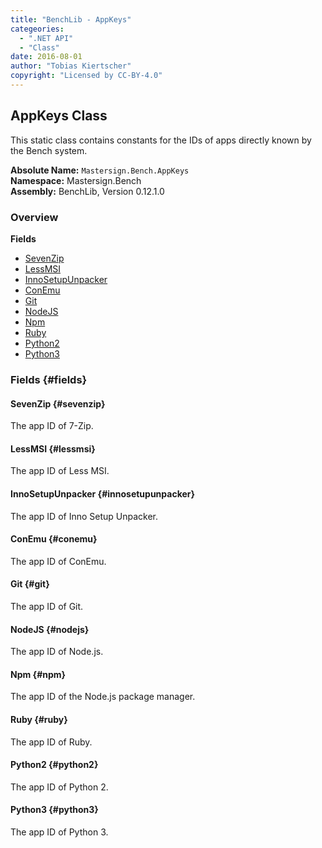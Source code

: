 ```yaml
---
title: "BenchLib - AppKeys"
categeories:
  - ".NET API"
  - "Class"
date: 2016-08-01
author: "Tobias Kiertscher"
copyright: "Licensed by CC-BY-4.0"
---
```


## AppKeys Class
This static class contains constants for the IDs of apps directly known by the Bench system. 

**Absolute Name:** `Mastersign.Bench.AppKeys`  
**Namespace:** Mastersign.Bench  
**Assembly:** BenchLib, Version 0.12.1.0



### Overview
**Fields**

* [SevenZip](#sevenzip)
* [LessMSI](#lessmsi)
* [InnoSetupUnpacker](#innosetupunpacker)
* [ConEmu](#conemu)
* [Git](#git)
* [NodeJS](#nodejs)
* [Npm](#npm)
* [Ruby](#ruby)
* [Python2](#python2)
* [Python3](#python3)

### Fields {#fields}

#### SevenZip {#sevenzip}
The app ID of 7-Zip.

#### LessMSI {#lessmsi}
The app ID of Less MSI.

#### InnoSetupUnpacker {#innosetupunpacker}
The app ID of Inno Setup Unpacker.

#### ConEmu {#conemu}
The app ID of ConEmu.

#### Git {#git}
The app ID of Git.

#### NodeJS {#nodejs}
The app ID of Node.js.

#### Npm {#npm}
The app ID of the Node.js package manager.

#### Ruby {#ruby}
The app ID of Ruby.

#### Python2 {#python2}
The app ID of Python 2.

#### Python3 {#python3}
The app ID of Python 3.

